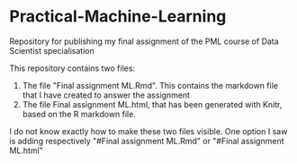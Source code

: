 # Practical-Machine-Learning
Repository for publishing my final assignment of the PML course of Data Scientist specialisation

This repository contains two files:
1. The file "Final assignment ML.Rmd". This contains the markdown file that I have created to answer the assignment
2. The file Final assignment ML.html, that has been generated with Knitr, based on the R markdown file.

I do not know exactly how to make these two files visible.
One option I saw is adding respectively 
"#Final assignment ML.Rmd" or
"#Final assignment ML.html"
